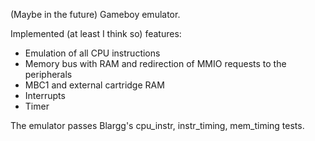 (Maybe in the future) Gameboy emulator.

Implemented (at least I think so) features:
* Emulation of all CPU instructions
* Memory bus with RAM and redirection of MMIO requests to the peripherals
* MBC1 and external cartridge RAM
* Interrupts
* Timer

The emulator passes Blargg's cpu_instr, instr_timing, mem_timing tests.
